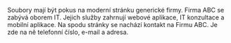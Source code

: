 Soubory mají být pokus na moderní stránku generické firmy. Firma ABC se zabývá oborem IT. Jejich služby zahrnují webové aplikace, IT konzultace a mobilní aplikace. Na spodu stránky se nachází kontakt na Firmu ABC. Je zde na ně telefonní číslo, e-mail a adresa.
